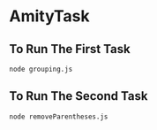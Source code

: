 # AmityTask

## To Run The First Task

`node grouping.js`

## To Run The Second Task

`node removeParentheses.js`
